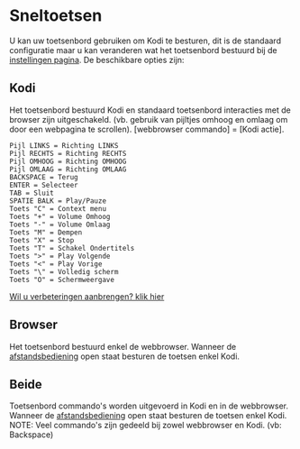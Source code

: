 # Sneltoetsen

U kan uw toetsenbord gebruiken om Kodi te besturen, dit is de standaard configuratie maar u kan veranderen wat het toetsenbord bestuurd bij de [instellingen pagina](#settings/web). De beschikbare opties zijn:

## Kodi

Het toetsenbord bestuurd Kodi en standaard toetsenbord interacties met de browser zijn uitgeschakeld.
(vb. gebruik van pijltjes omhoog en omlaag om door een webpagina te scrollen). [webbrowser commando] = [Kodi actie].
```
Pijl LINKS = Richting LINKS
Pijl RECHTS = Richting RECHTS
Pijl OMHOOG = Richting OMHOOG
Pijl OMLAAG = Richting OMLAAG
BACKSPACE = Terug
ENTER = Selecteer
TAB = Sluit
SPATIE BALK = Play/Pauze
Toets "C" = Context menu
Toets "+" = Volume Omhoog
Toets "-" = Volume Omlaag
Toets "M" = Dempen
Toets "X" = Stop
Toets "T" = Schakel Ondertitels
Toets ">" = Play Volgende
Toets "<" = Play Vorige
Toets "\" = Volledig scherm
Toets "O" = Schermweergave
```

[Wil u verbeteringen aanbrengen? klik hier](https://github.com/xbmc/chorus2/blob/master/src/js/apps/input/input_app.js.coffee)

## Browser

Het toetsenbord bestuurd enkel de webbrowser. Wanneer de [afstandsbediening](#remote) open staat besturen de toetsen enkel Kodi.

## Beide

Toetsenbord commando's worden uitgevoerd in Kodi en in de webbrowser. Wanneer de [afstandsbediening](#remote) open staat besturen de toetsen enkel Kodi. NOTE: Veel commando's zijn gedeeld bij zowel webbrowser en Kodi. (vb: Backspace)
